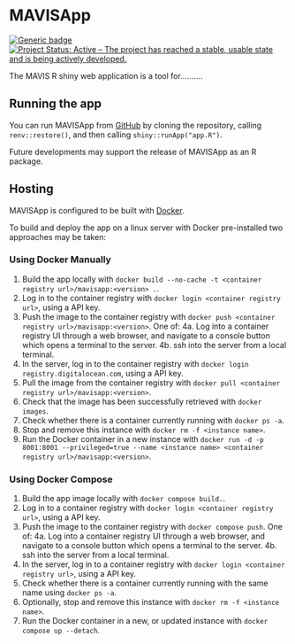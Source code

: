 
<!-- README.md is generated from README.Rmd. Please edit that file -->

# MAVISApp

<!-- badges: start -->

[![Generic badge](https://img.shields.io/badge/Version-0.1-green.svg)]()
[![Project Status: Active – The project has reached a stable, usable
state and is being actively
developed.](https://www.repostatus.org/badges/latest/active.svg)](https://www.repostatus.org/#active)
<!-- badges: end -->

The MAVIS R shiny web application is a tool for……….

## Running the app

You can run MAVISApp from
[GitHub](https://github.com/ZekeMarshall/MAVISApp) by cloning the
repository, calling `renv::restore()`, and then calling
`shiny::runApp("app.R")`.

Future developments may support the release of MAVISApp as an R package.

## Hosting

MAVISApp is configured to be built with
[Docker](https://www.docker.com/).

To build and deploy the app on a linux server with Docker pre-installed
two approaches may be taken:

### Using Docker Manually

1.  Build the app locally with
    `docker build --no-cache -t <container registry url>/mavisapp:<version> .`.
2.  Log in to the container registry with
    `docker login <container registry url>`, using a API key.
3.  Push the image to the container registry with
    `docker push <container registry url>/mavisapp:<version>`. One of:
    4a. Log into a container registry UI through a web browser, and
    navigate to a console button which opens a terminal to the server.
    4b. ssh into the server from a local terminal.
4.  In the server, log in to the container registry with
    `docker login registry.digitalocean.com`, using a API key.
5.  Pull the image from the container registry with
    `docker pull <container registry url>/mavisapp:<version>`.
6.  Check that the image has been successfully retrieved with
    `docker images`.
7.  Check whether there is a container currently running with
    `docker ps -a`.
8.  Stop and remove this instance with `docker rm -f <instance name>`.
9.  Run the Docker container in a new instance with
    `docker run -d -p 8001:8001 --privileged=true --name <instance name> <container registry url>/mavisapp:<version>`.

### Using Docker Compose

1.  Build the app image locally with `docker compose build.`.
2.  Log in to a container registry with
    `docker login <container registry url>`, using a API key.
3.  Push the image to the container registry with `docker compose push`.
    One of: 4a. Log into a container registry UI through a web browser,
    and navigate to a console button which opens a terminal to the
    server. 4b. ssh into the server from a local terminal.
4.  In the server, log in to a container registry with
    `docker login <container registry url>`, using a API key.
5.  Check whether there is a container currently running with the same
    name using `docker ps -a`.
6.  Optionally, stop and remove this instance with
    `docker rm -f <instance name>`.
7.  Run the Docker container in a new, or updated instance with
    `docker compose up --detach`.

